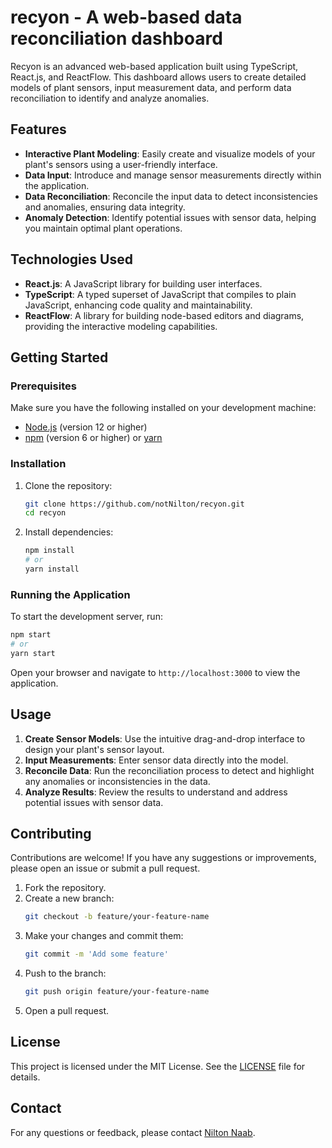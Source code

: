 # recyon - A web-based data reconciliation dashboard

Recyon is an advanced web-based application built using TypeScript, React.js, and ReactFlow. This dashboard allows users to create detailed models of plant sensors, input measurement data, and perform data reconciliation to identify and analyze anomalies.

## Features

- **Interactive Plant Modeling**: Easily create and visualize models of your plant's sensors using a user-friendly interface.
- **Data Input**: Introduce and manage sensor measurements directly within the application.
- **Data Reconciliation**: Reconcile the input data to detect inconsistencies and anomalies, ensuring data integrity.
- **Anomaly Detection**: Identify potential issues with sensor data, helping you maintain optimal plant operations.

## Technologies Used

- **React.js**: A JavaScript library for building user interfaces.
- **TypeScript**: A typed superset of JavaScript that compiles to plain JavaScript, enhancing code quality and maintainability.
- **ReactFlow**: A library for building node-based editors and diagrams, providing the interactive modeling capabilities.

## Getting Started

### Prerequisites

Make sure you have the following installed on your development machine:

- [Node.js](https://nodejs.org/) (version 12 or higher)
- [npm](https://www.npmjs.com/) (version 6 or higher) or [yarn](https://yarnpkg.com/)

### Installation

1. Clone the repository:
   ```bash
   git clone https://github.com/notNilton/recyon.git
   cd recyon
   ```

2. Install dependencies:
   ```bash
   npm install
   # or
   yarn install
   ```

### Running the Application

To start the development server, run:

```bash
npm start
# or
yarn start
```

Open your browser and navigate to `http://localhost:3000` to view the application.

## Usage

1. **Create Sensor Models**: Use the intuitive drag-and-drop interface to design your plant's sensor layout.
2. **Input Measurements**: Enter sensor data directly into the model.
3. **Reconcile Data**: Run the reconciliation process to detect and highlight any anomalies or inconsistencies in the data.
4. **Analyze Results**: Review the results to understand and address potential issues with sensor data.

## Contributing

Contributions are welcome! If you have any suggestions or improvements, please open an issue or submit a pull request.

1. Fork the repository.
2. Create a new branch:
   ```bash
   git checkout -b feature/your-feature-name
   ```
3. Make your changes and commit them:
   ```bash
   git commit -m 'Add some feature'
   ```
4. Push to the branch:
   ```bash
   git push origin feature/your-feature-name
   ```
5. Open a pull request.

## License

This project is licensed under the MIT License. See the [LICENSE](LICENSE) file for details.

## Contact

For any questions or feedback, please contact [Nilton Naab](mailto:nilton.naab@gmail.com).
